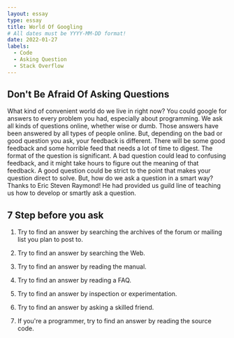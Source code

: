 ```yaml
---
layout: essay
type: essay
title: World Of Googling
# All dates must be YYYY-MM-DD format!
date: 2022-01-27
labels:
  - Code
  - Asking Question
  - Stack Overflow
---
```

## Don't Be Afraid Of Asking Questions

What kind of convenient world do we live in right now? You could google for answers to every problem you had, especially about programming. We ask all kinds of questions online, whether wise or dumb. Those answers have been answered by all types of people online. But, depending on the bad or good question you ask, your feedback is different. There will be some good feedback and some horrible feed that needs a lot of time to digest. The format of the question is significant. A bad question could lead to confusing feedback, and it might take hours to figure out the meaning of that feedback. A good question could be strict to the point that makes your question direct to solve. But, how do we ask a question in a smart way? Thanks to Eric Steven Raymond! He had provided us guild line of teaching us how to develop or smartly ask a question. 

## 7 Step before you ask

1. Try to find an answer by searching the archives of the forum or mailing list you plan to post to.

2. Try to find an answer by searching the Web.

3. Try to find an answer by reading the manual.

4. Try to find an answer by reading a FAQ.

5. Try to find an answer by inspection or experimentation.

6. Try to find an answer by asking a skilled friend.

7. If you're a programmer, try to find an answer by reading the source code.


